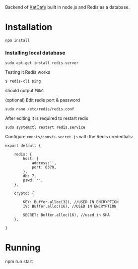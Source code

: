 Backend of [KatCafe](https://katcafe.org) built in node.js and Redis as a database.

# Installation

```
npm install
```

### Installing local database

```
sudo apt-get install redis-server
```
Testing it Redis works
```
$ redis-cli ping
```
should output `PONG`

(optional) Edit redis port & password
```
sudo nano /etc/redis/redis.conf
```

After editing it is required to restart redis
```
sudo systemctl restart redis.service
```

Configure `consts/consts-secret.js` with the Redis credentials:

```
export default {

    redis: {
        host: {
            address:'',
            port: 6379,
        },
        db: 7,
        pswd: '',
    },

    crypto: {

        KEY: Buffer.alloc(32), //USED IN ENCRYPTION
        IV: Buffer.alloc(16), //USED IN ENCRYPTION

        SECRET: Buffer.alloc(16), //used in SHA
    },

}
```

# Running

npm run start

